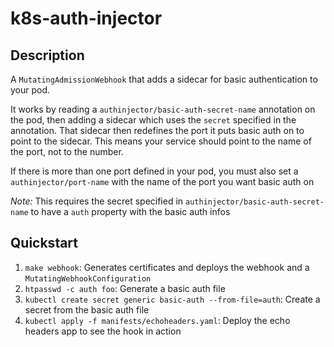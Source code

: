 # k8s-auth-injector

## Description

A `MutatingAdmissionWebhook` that adds a sidecar for basic authentication to your pod.

It works by reading a `authinjector/basic-auth-secret-name` annotation on the pod, then
adding a sidecar which uses the `secret` specified in the annotation. That sidecar then redefines the port it puts
basic auth on to point to the sidecar. This means your service should point to the name of the port, not to the
number.

If there is more than one port defined in your pod, you must also set a `authinjector/port-name` with the
name of the port you want basic auth on

*Note:* This requires the secret specified in `authinjector/basic-auth-secret-name` to have a `auth` property with the
basic auth infos

## Quickstart

1. `make webhook`: Generates certificates and deploys the webhook and a `MutatingWebhookConfiguration`
2. `htpasswd -c auth foo`: Generate a basic auth file
3. `kubectl create secret generic basic-auth --from-file=auth`: Create a secret from the basic auth file
4. `kubectl apply -f manifests/echoheaders.yaml`: Deploy the echo headers app to see the hook in action
